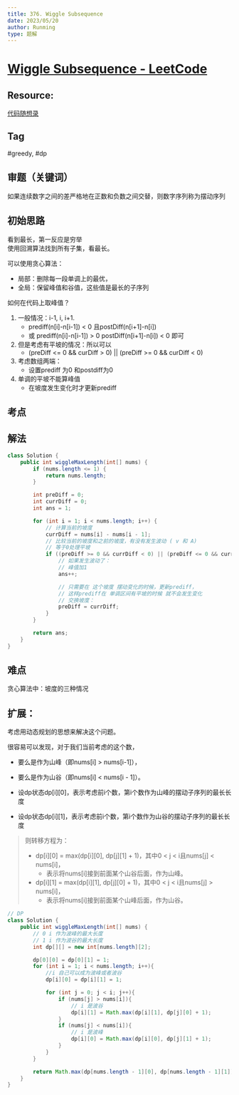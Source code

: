 ```yaml
---
title: 376. Wiggle Subsequence
date: 2023/05/20
author: Runming
type: 题解
---
```


# [Wiggle Subsequence - LeetCode](https://leetcode.com/problems/wiggle-subsequence/description/)
## Resource:
[代码随想录](https://programmercarl.com/0376.%E6%91%86%E5%8A%A8%E5%BA%8F%E5%88%97.html#%E6%80%9D%E8%B7%AF1-%E8%B4%AA%E5%BF%83%E8%A7%A3%E6%B3%95)


## Tag
#greedy, #dp

## 审题（关键词） 
如果连续数字之间的差严格地在正数和负数之间交替，则数字序列称为摆动序列


## 初始思路  
看到最长，第一反应是穷举  
使用回溯算法找到所有子集，看最长。 

可以使用贪心算法：
- 局部：删除每一段单调上的最优，
- 全局：保留峰值和谷值，这些值是最长的子序列

如何在代码上取峰值？
1. 一般情况：i-1, i, i+1. 
   - prediff(n[i]-n[i-1]) < 0 且postDiff(n[i+1]-n[i])
   - 或 prediff(n[i]-n[i-1]) > 0 postDiff(n[i+1]-n[i]) < 0 即可
2. 但是考虑有平坡的情况：所以可以
   - (preDiff <= 0 && curDiff > 0) || (preDiff >= 0 && curDiff < 0)
3. 考虑数组两端：
   - 设置prediff 为0 和postdiff为0
4. 单调的平坡不能算峰值
   - 在坡度发生变化时才更新prediff
## 考点  

## 解法  
```java
class Solution {
    public int wiggleMaxLength(int[] nums) {
        if (nums.length <= 1) {
            return nums.length;
        }

        int preDiff = 0;
        int currDiff = 0;
        int ans = 1;

        for (int i = 1; i < nums.length; i++) {
            // 计算当前的坡度
            currDiff = nums[i] - nums[i - 1];
            // 比较当前的坡度和之前的坡度，有没有发生波动 ( v 和 A)
            // 等于0处理平坡
            if ((preDiff >= 0 && currDiff < 0) || (preDiff <= 0 && currDiff > 0)) {
                // 如果发生波动了：
                // 峰值加1
                ans++;

                // 只需要在 这个坡度 摆动变化的时候，更新prediff，
                // 这样prediff在 单调区间有平坡的时候 就不会发生变化
                // 交换坡度：
                preDiff = currDiff;
            }
        }

        return ans;
    }
}
```


## 难点
贪心算法中：坡度的三种情况

## 扩展：
考虑用动态规划的思想来解决这个问题。

很容易可以发现，对于我们当前考虑的这个数，
- 要么是作为山峰（即nums[i] > nums[i-1]），
- 要么是作为山谷（即nums[i] < nums[i - 1]）。

- 设dp状态dp[i][0]，表示考虑前i个数，第i个数作为山峰的摆动子序列的最长长度
- 设dp状态dp[i][1]，表示考虑前i个数，第i个数作为山谷的摆动子序列的最长长度
> 则转移方程为：
> - dp[i][0] = max(dp[i][0], dp[j][1] + 1)，其中0 < j < i且nums[j] < nums[i]，
>   - 表示将nums[i]接到前面某个山谷后面，作为山峰。
> - dp[i][1] = max(dp[i][1], dp[j][0] + 1)，其中0 < j < i且nums[j] > nums[i]，
>   - 表示将nums[i]接到前面某个山峰后面，作为山谷。

```java
// DP
class Solution {
    public int wiggleMaxLength(int[] nums) {
        // 0 i 作为波峰的最大长度
        // 1 i 作为波谷的最大长度
        int dp[][] = new int[nums.length][2];

        dp[0][0] = dp[0][1] = 1;
        for (int i = 1; i < nums.length; i++){
            //i 自己可以成为波峰或者波谷
            dp[i][0] = dp[i][1] = 1;

            for (int j = 0; j < i; j++){
                if (nums[j] > nums[i]){
                    // i 是波谷
                    dp[i][1] = Math.max(dp[i][1], dp[j][0] + 1);
                }
                if (nums[j] < nums[i]){
                    // i 是波峰
                    dp[i][0] = Math.max(dp[i][0], dp[j][1] + 1);
                }
            }
        }

        return Math.max(dp[nums.length - 1][0], dp[nums.length - 1][1]);
    }
}

```